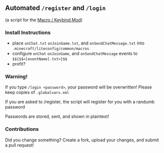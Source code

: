 ## Automated `/register` and `/login`
(a script for the [Macro / Keybind Mod](https://www.liteloader.com/mod/macros))

### Install Instructions
- place `onChat.txt` `onJoinGame.txt`, and `onSendChatMessage.txt` into `.minecraft/liteconfig/common/macros`
- configure `onChat` `onJoinGame`, and `onSendChatMessage` events to `$${$$<[eventName].txt>}$$`
- profit?

### Warning!
If you type `/login <password>`, your password will be overwritten! Please keep copies of `.globalvars.xml`

If you are asked to /register, the script will register for you with a randumb password

Passwords are stored, sent, and shown in plaintext!

### Contributions
Did you change something? Create a fork, upload your changes, and submit a pull request!
